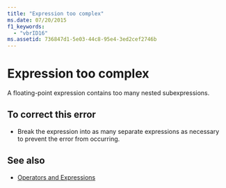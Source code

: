 ```yaml
---
title: "Expression too complex"
ms.date: 07/20/2015
f1_keywords: 
  - "vbrID16"
ms.assetid: 736847d1-5e03-44c8-95e4-3ed2cef2746b
---
```

# Expression too complex
A floating-point expression contains too many nested subexpressions.  
  
## To correct this error  
  
- Break the expression into as many separate expressions as necessary to prevent the error from occurring.  
  
## See also

- [Operators and Expressions](../../../visual-basic/programming-guide/language-features/operators-and-expressions/index.md)
